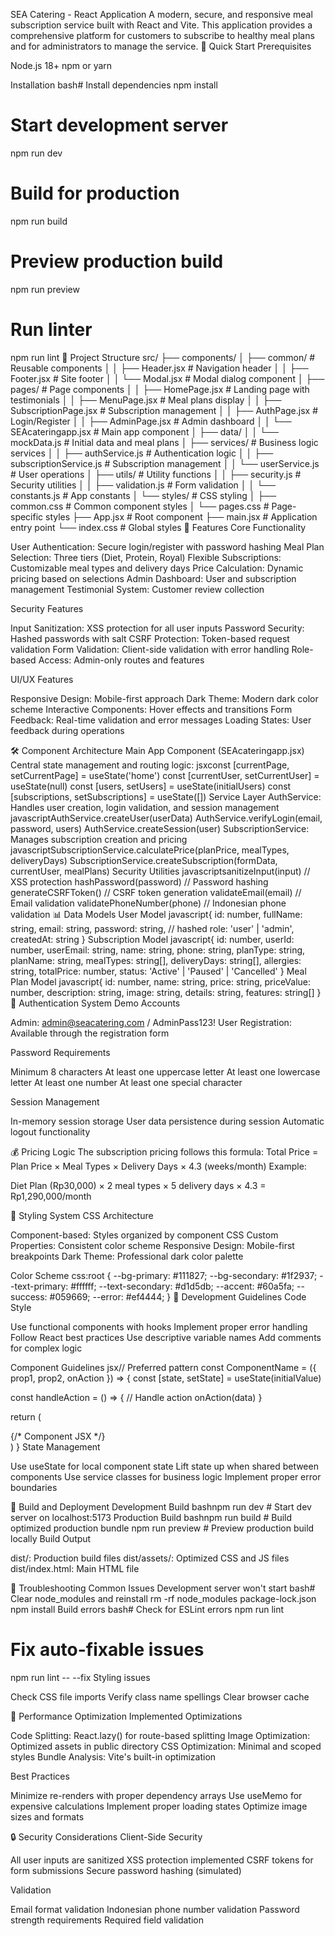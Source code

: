 SEA Catering - React Application
A modern, secure, and responsive meal subscription service built with React and Vite. This application provides a comprehensive platform for customers to subscribe to healthy meal plans and for administrators to manage the service.
🚀 Quick Start
Prerequisites

Node.js 18+
npm or yarn

Installation
bash# Install dependencies
npm install

# Start development server
npm run dev

# Build for production
npm run build

# Preview production build
npm run preview

# Run linter
npm run lint
📁 Project Structure
src/
├── components/
│   ├── common/                 # Reusable components
│   │   ├── Header.jsx         # Navigation header
│   │   ├── Footer.jsx         # Site footer
│   │   └── Modal.jsx          # Modal dialog component
│   ├── pages/                 # Page components
│   │   ├── HomePage.jsx       # Landing page with testimonials
│   │   ├── MenuPage.jsx       # Meal plans display
│   │   ├── SubscriptionPage.jsx # Subscription management
│   │   ├── AuthPage.jsx       # Login/Register
│   │   ├── AdminPage.jsx      # Admin dashboard
│   │   └── SEAcateringapp.jsx # Main app component
│   ├── data/
│   │   └── mockData.js        # Initial data and meal plans
│   ├── services/              # Business logic services
│   │   ├── authService.js     # Authentication logic
│   │   ├── subscriptionService.js # Subscription management
│   │   └── userService.js     # User operations
│   ├── utils/                 # Utility functions
│   │   ├── security.js        # Security utilities
│   │   ├── validation.js      # Form validation
│   │   └── constants.js       # App constants
│   └── styles/                # CSS styling
│       ├── common.css         # Common component styles
│       └── pages.css          # Page-specific styles
├── App.jsx                    # Root component
├── main.jsx                   # Application entry point
└── index.css                  # Global styles
🎯 Features
Core Functionality

User Authentication: Secure login/register with password hashing
Meal Plan Selection: Three tiers (Diet, Protein, Royal)
Flexible Subscriptions: Customizable meal types and delivery days
Price Calculation: Dynamic pricing based on selections
Admin Dashboard: User and subscription management
Testimonial System: Customer review collection

Security Features

Input Sanitization: XSS protection for all user inputs
Password Security: Hashed passwords with salt
CSRF Protection: Token-based request validation
Form Validation: Client-side validation with error handling
Role-based Access: Admin-only routes and features

UI/UX Features

Responsive Design: Mobile-first approach
Dark Theme: Modern dark color scheme
Interactive Components: Hover effects and transitions
Form Feedback: Real-time validation and error messages
Loading States: User feedback during operations

🛠 Component Architecture
Main App Component (SEAcateringapp.jsx)
Central state management and routing logic:
jsxconst [currentPage, setCurrentPage] = useState('home')
const [currentUser, setCurrentUser] = useState(null)
const [users, setUsers] = useState(initialUsers)
const [subscriptions, setSubscriptions] = useState([])
Service Layer
AuthService: Handles user creation, login validation, and session management
javascriptAuthService.createUser(userData)
AuthService.verifyLogin(email, password, users)
AuthService.createSession(user)
SubscriptionService: Manages subscription creation and pricing
javascriptSubscriptionService.calculatePrice(planPrice, mealTypes, deliveryDays)
SubscriptionService.createSubscription(formData, currentUser, mealPlans)
Security Utilities
javascriptsanitizeInput(input)        // XSS protection
hashPassword(password)      // Password hashing
generateCSRFToken()         // CSRF token generation
validateEmail(email)        // Email validation
validatePhoneNumber(phone)  // Indonesian phone validation
📊 Data Models
User Model
javascript{
  id: number,
  fullName: string,
  email: string,
  password: string, // hashed
  role: 'user' | 'admin',
  createdAt: string
}
Subscription Model
javascript{
  id: number,
  userId: number,
  userEmail: string,
  name: string,
  phone: string,
  planType: string,
  planName: string,
  mealTypes: string[],
  deliveryDays: string[],
  allergies: string,
  totalPrice: number,
  status: 'Active' | 'Paused' | 'Cancelled'
}
Meal Plan Model
javascript{
  id: number,
  name: string,
  price: string,
  priceValue: number,
  description: string,
  image: string,
  details: string,
  features: string[]
}
🔐 Authentication System
Demo Accounts

Admin: admin@seacatering.com / AdminPass123!
User Registration: Available through the registration form

Password Requirements

Minimum 8 characters
At least one uppercase letter
At least one lowercase letter
At least one number
At least one special character

Session Management

In-memory session storage
User data persistence during session
Automatic logout functionality

💰 Pricing Logic
The subscription pricing follows this formula:
Total Price = Plan Price × Meal Types × Delivery Days × 4.3 (weeks/month)
Example:

Diet Plan (Rp30,000) × 2 meal types × 5 delivery days × 4.3 = Rp1,290,000/month

🎨 Styling System
CSS Architecture

Component-based: Styles organized by component
CSS Custom Properties: Consistent color scheme
Responsive Design: Mobile-first breakpoints
Dark Theme: Professional dark color palette

Color Scheme
css:root {
  --bg-primary: #111827;
  --bg-secondary: #1f2937;
  --text-primary: #ffffff;
  --text-secondary: #d1d5db;
  --accent: #60a5fa;
  --success: #059669;
  --error: #ef4444;
}
🧪 Development Guidelines
Code Style

Use functional components with hooks
Implement proper error handling
Follow React best practices
Use descriptive variable names
Add comments for complex logic

Component Guidelines
jsx// Preferred pattern
const ComponentName = ({ prop1, prop2, onAction }) => {
  const [state, setState] = useState(initialValue)
  
  const handleAction = () => {
    // Handle action
    onAction(data)
  }
  
  return (
    <div className="component-name">
      {/* Component JSX */}
    </div>
  )
}
State Management

Use useState for local component state
Lift state up when shared between components
Use service classes for business logic
Implement proper error boundaries

🔧 Build and Deployment
Development Build
bashnpm run dev          # Start dev server on localhost:5173
Production Build
bashnpm run build        # Build optimized production bundle
npm run preview      # Preview production build locally
Build Output

dist/: Production build files
dist/assets/: Optimized CSS and JS files
dist/index.html: Main HTML file

🐛 Troubleshooting
Common Issues
Development server won't start
bash# Clear node_modules and reinstall
rm -rf node_modules package-lock.json
npm install
Build errors
bash# Check for ESLint errors
npm run lint

# Fix auto-fixable issues
npm run lint -- --fix
Styling issues

Check CSS file imports
Verify class name spellings
Clear browser cache

🚀 Performance Optimization
Implemented Optimizations

Code Splitting: React.lazy() for route-based splitting
Image Optimization: Optimized assets in public directory
CSS Optimization: Minimal and scoped styles
Bundle Analysis: Vite's built-in optimization

Best Practices

Minimize re-renders with proper dependency arrays
Use useMemo for expensive calculations
Implement proper loading states
Optimize image sizes and formats

🔒 Security Considerations
Client-Side Security

All user inputs are sanitized
XSS protection implemented
CSRF tokens for form submissions
Secure password hashing (simulated)

Validation

Email format validation
Indonesian phone number validation
Password strength requirements
Required field validation
